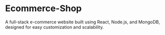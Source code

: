 # Ecommerce-Shop
A full-stack e-commerce website built using React, Node.js, and MongoDB, designed for easy customization and scalability.
